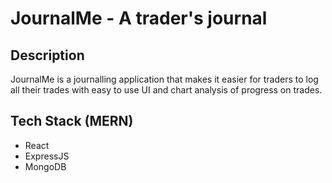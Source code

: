 # JournalMe - A trader's journal

## Description

JournalMe is a journalling application that makes it easier for traders to log all their trades with easy to use UI and chart analysis of progress on trades.

## Tech Stack (MERN)

-   React
-   ExpressJS
-   MongoDB
